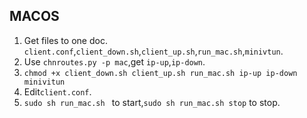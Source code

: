 ## MACOS
1. Get files to one doc. ``client.conf``,``client_down.sh``,``client_up.sh``,``run_mac.sh``,``minivtun``.
2. Use ``chnroutes.py -p mac``,get ``ip-up``,``ip-down``.
3. ``chmod +x client_down.sh client_up.sh run_mac.sh ip-up ip-down minivitun``
4. Edit``client.conf``.
5. ``sudo sh run_mac.sh `` to start,``sudo sh run_mac.sh stop`` to stop. 
##
